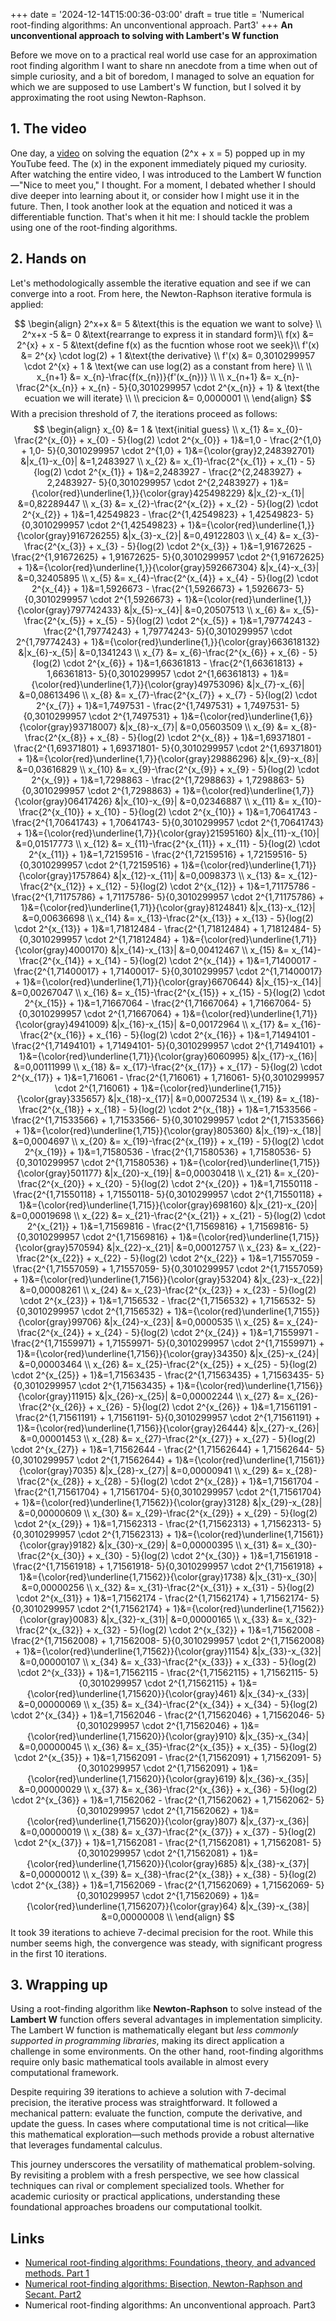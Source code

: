 +++
date = '2024-12-14T15:00:36-03:00'
draft = true
title = 'Numerical root-finding algorithms: An unconventional approach. Part3'
+++
**An unconventional approach to solving with Lambert's W function**

Before we move on to a practical real world use case for an approximation root finding algorithm I want to share nn anecdote from a time when out of simple curiosity, and a bit of boredom, I managed to solve an equation for which we are supposed to use Lambert's W function, but I solved it by approximating the root using Newton-Raphson.

## 1. The video
One day, a [video](https://www.youtube.com/watch?v=mJwfpcXwYRU) on solving the equation \(2^x + x = 5\) popped up in my YouTube feed. The \(x\) in the exponent immediately piqued my curiosity. After watching the entire video, I was introduced to the Lambert W function—"Nice to meet you," I thought. For a moment, I debated whether I should dive deeper into learning about it, or consider how I might use it in the future. Then, I took another look at the equation and noticed it was a differentiable function. That's when it hit me: I should tackle the problem using one of the root-finding algorithms.

## 2. Hands on
Let's methodologically assemble the iterative equation and see if we can converge into a root. 
From here, the Newton-Raphson iterative formula is applied:

$$
\begin{align}
2^x+x &= 5 &\text{this is the equation we want to solve} \\
2^x+x -5 &= 0 &\text{rearrange to express it in standard form}\\
f(x) &= 2^{x} + x - 5 &\text{define f(x) as the fucntion whose root we seek}\\
f'(x) &= 2^{x} \cdot log(2) + 1 &\text{the derivative} \\
f'(x) &= 0,3010299957 \cdot 2^{x} + 1  & \text{we can use log(2) as a constant from here} \\
\\
x_{n+1} &= x_{n}-\frac{f(x_{n})}{f'(x_{n})} \\
\\
x_{n+1} &= x_{n}-\frac{2^{x_{n}} + x_{n} - 5}{0,3010299957 \cdot 2^{x_{n}} + 1} & \text{the ecuation we will iterate} \\
\\
precicion &= 0,0000001 \\
\end{align}
$$ With a precision threshold of 7, the iterations proceed as follows:
$$
\begin{align}
x_{0} &= 1 & \text{initial guess} \\
x_{1} &= x_{0}-\frac{2^{x_{0}} + x_{0} - 5}{log(2) \cdot 2^{x_{0}} + 1}&=1,0 - \frac{2^{1,0} + 1,0- 5}{0,3010299957 \cdot 2^{1,0} + 1}&={\color{gray}2,248392701} &|x_{1}-x_{0}| &=1,2483927 \\
x_{2} &= x_{1}-\frac{2^{x_{1}} + x_{1} - 5}{log(2) \cdot 2^{x_{1}} + 1}&=2,2483927 - \frac{2^{2,2483927} + 2,2483927- 5}{0,3010299957 \cdot 2^{2,2483927} + 1}&={\color{red}\underline{1,}}{\color{gray}425498229} &|x_{2}-x_{1}| &=0,82289447 \\
x_{3} &= x_{2}-\frac{2^{x_{2}} + x_{2} - 5}{log(2) \cdot 2^{x_{2}} + 1}&=1,42549823 - \frac{2^{1,42549823} + 1,42549823- 5}{0,3010299957 \cdot 2^{1,42549823} + 1}&={\color{red}\underline{1,}}{\color{gray}916726255} &|x_{3}-x_{2}| &=0,49122803 \\
x_{4} &= x_{3}-\frac{2^{x_{3}} + x_{3} - 5}{log(2) \cdot 2^{x_{3}} + 1}&=1,91672625 - \frac{2^{1,91672625} + 1,91672625- 5}{0,3010299957 \cdot 2^{1,91672625} + 1}&={\color{red}\underline{1,}}{\color{gray}592667304} &|x_{4}-x_{3}| &=0,32405895 \\
x_{5} &= x_{4}-\frac{2^{x_{4}} + x_{4} - 5}{log(2) \cdot 2^{x_{4}} + 1}&=1,5926673 - \frac{2^{1,5926673} + 1,5926673- 5}{0,3010299957 \cdot 2^{1,5926673} + 1}&={\color{red}\underline{1,}}{\color{gray}797742433} &|x_{5}-x_{4}| &=0,20507513 \\
x_{6} &= x_{5}-\frac{2^{x_{5}} + x_{5} - 5}{log(2) \cdot 2^{x_{5}} + 1}&=1,79774243 - \frac{2^{1,79774243} + 1,79774243- 5}{0,3010299957 \cdot 2^{1,79774243} + 1}&={\color{red}\underline{1,}}{\color{gray}663618132} &|x_{6}-x_{5}| &=0,1341243 \\
x_{7} &= x_{6}-\frac{2^{x_{6}} + x_{6} - 5}{log(2) \cdot 2^{x_{6}} + 1}&=1,66361813 - \frac{2^{1,66361813} + 1,66361813- 5}{0,3010299957 \cdot 2^{1,66361813} + 1}&={\color{red}\underline{1,7}}{\color{gray}49753096} &|x_{7}-x_{6}| &=0,08613496 \\
x_{8} &= x_{7}-\frac{2^{x_{7}} + x_{7} - 5}{log(2) \cdot 2^{x_{7}} + 1}&=1,7497531 - \frac{2^{1,7497531} + 1,7497531- 5}{0,3010299957 \cdot 2^{1,7497531} + 1}&={\color{red}\underline{1,6}}{\color{gray}93718007} &|x_{8}-x_{7}| &=0,05603509 \\
x_{9} &= x_{8}-\frac{2^{x_{8}} + x_{8} - 5}{log(2) \cdot 2^{x_{8}} + 1}&=1,69371801 - \frac{2^{1,69371801} + 1,69371801- 5}{0,3010299957 \cdot 2^{1,69371801} + 1}&={\color{red}\underline{1,7}}{\color{gray}29886296} &|x_{9}-x_{8}| &=0,03616829 \\
x_{10} &= x_{9}-\frac{2^{x_{9}} + x_{9} - 5}{log(2) \cdot 2^{x_{9}} + 1}&=1,7298863 - \frac{2^{1,7298863} + 1,7298863- 5}{0,3010299957 \cdot 2^{1,7298863} + 1}&={\color{red}\underline{1,7}}{\color{gray}06417426} &|x_{10}-x_{9}| &=0,02346887 \\
x_{11} &= x_{10}-\frac{2^{x_{10}} + x_{10} - 5}{log(2) \cdot 2^{x_{10}} + 1}&=1,70641743 - \frac{2^{1,70641743} + 1,70641743- 5}{0,3010299957 \cdot 2^{1,70641743} + 1}&={\color{red}\underline{1,7}}{\color{gray}21595160} &|x_{11}-x_{10}| &=0,01517773 \\
x_{12} &= x_{11}-\frac{2^{x_{11}} + x_{11} - 5}{log(2) \cdot 2^{x_{11}} + 1}&=1,72159516 - \frac{2^{1,72159516} + 1,72159516- 5}{0,3010299957 \cdot 2^{1,72159516} + 1}&={\color{red}\underline{1,71}}{\color{gray}1757864} &|x_{12}-x_{11}| &=0,0098373 \\
x_{13} &= x_{12}-\frac{2^{x_{12}} + x_{12} - 5}{log(2) \cdot 2^{x_{12}} + 1}&=1,71175786 - \frac{2^{1,71175786} + 1,71175786- 5}{0,3010299957 \cdot 2^{1,71175786} + 1}&={\color{red}\underline{1,71}}{\color{gray}8124841} &|x_{13}-x_{12}| &=0,00636698 \\
x_{14} &= x_{13}-\frac{2^{x_{13}} + x_{13} - 5}{log(2) \cdot 2^{x_{13}} + 1}&=1,71812484 - \frac{2^{1,71812484} + 1,71812484- 5}{0,3010299957 \cdot 2^{1,71812484} + 1}&={\color{red}\underline{1,71}}{\color{gray}4000170} &|x_{14}-x_{13}| &=0,00412467 \\
x_{15} &= x_{14}-\frac{2^{x_{14}} + x_{14} - 5}{log(2) \cdot 2^{x_{14}} + 1}&=1,71400017 - \frac{2^{1,71400017} + 1,71400017- 5}{0,3010299957 \cdot 2^{1,71400017} + 1}&={\color{red}\underline{1,71}}{\color{gray}6670644} &|x_{15}-x_{14}| &=0,00267047 \\
x_{16} &= x_{15}-\frac{2^{x_{15}} + x_{15} - 5}{log(2) \cdot 2^{x_{15}} + 1}&=1,71667064 - \frac{2^{1,71667064} + 1,71667064- 5}{0,3010299957 \cdot 2^{1,71667064} + 1}&={\color{red}\underline{1,71}}{\color{gray}4941009} &|x_{16}-x_{15}| &=0,00172964 \\
x_{17} &= x_{16}-\frac{2^{x_{16}} + x_{16} - 5}{log(2) \cdot 2^{x_{16}} + 1}&=1,71494101 - \frac{2^{1,71494101} + 1,71494101- 5}{0,3010299957 \cdot 2^{1,71494101} + 1}&={\color{red}\underline{1,71}}{\color{gray}6060995} &|x_{17}-x_{16}| &=0,00111999 \\
x_{18} &= x_{17}-\frac{2^{x_{17}} + x_{17} - 5}{log(2) \cdot 2^{x_{17}} + 1}&=1,716061 - \frac{2^{1,716061} + 1,716061- 5}{0,3010299957 \cdot 2^{1,716061} + 1}&={\color{red}\underline{1,715}}{\color{gray}335657} &|x_{18}-x_{17}| &=0,00072534 \\
x_{19} &= x_{18}-\frac{2^{x_{18}} + x_{18} - 5}{log(2) \cdot 2^{x_{18}} + 1}&=1,71533566 - \frac{2^{1,71533566} + 1,71533566- 5}{0,3010299957 \cdot 2^{1,71533566} + 1}&={\color{red}\underline{1,715}}{\color{gray}805360} &|x_{19}-x_{18}| &=0,0004697 \\
x_{20} &= x_{19}-\frac{2^{x_{19}} + x_{19} - 5}{log(2) \cdot 2^{x_{19}} + 1}&=1,71580536 - \frac{2^{1,71580536} + 1,71580536- 5}{0,3010299957 \cdot 2^{1,71580536} + 1}&={\color{red}\underline{1,715}}{\color{gray}501177} &|x_{20}-x_{19}| &=0,00030418 \\
x_{21} &= x_{20}-\frac{2^{x_{20}} + x_{20} - 5}{log(2) \cdot 2^{x_{20}} + 1}&=1,71550118 - \frac{2^{1,71550118} + 1,71550118- 5}{0,3010299957 \cdot 2^{1,71550118} + 1}&={\color{red}\underline{1,715}}{\color{gray}698160} &|x_{21}-x_{20}| &=0,00019698 \\
x_{22} &= x_{21}-\frac{2^{x_{21}} + x_{21} - 5}{log(2) \cdot 2^{x_{21}} + 1}&=1,71569816 - \frac{2^{1,71569816} + 1,71569816- 5}{0,3010299957 \cdot 2^{1,71569816} + 1}&={\color{red}\underline{1,715}}{\color{gray}570594} &|x_{22}-x_{21}| &=0,00012757 \\
x_{23} &= x_{22}-\frac{2^{x_{22}} + x_{22} - 5}{log(2) \cdot 2^{x_{22}} + 1}&=1,71557059 - \frac{2^{1,71557059} + 1,71557059- 5}{0,3010299957 \cdot 2^{1,71557059} + 1}&={\color{red}\underline{1,7156}}{\color{gray}53204} &|x_{23}-x_{22}| &=0,00008261 \\
x_{24} &= x_{23}-\frac{2^{x_{23}} + x_{23} - 5}{log(2) \cdot 2^{x_{23}} + 1}&=1,7156532 - \frac{2^{1,7156532} + 1,7156532- 5}{0,3010299957 \cdot 2^{1,7156532} + 1}&={\color{red}\underline{1,7155}}{\color{gray}99706} &|x_{24}-x_{23}| &=0,0000535 \\
x_{25} &= x_{24}-\frac{2^{x_{24}} + x_{24} - 5}{log(2) \cdot 2^{x_{24}} + 1}&=1,71559971 - \frac{2^{1,71559971} + 1,71559971- 5}{0,3010299957 \cdot 2^{1,71559971} + 1}&={\color{red}\underline{1,7156}}{\color{gray}34350} &|x_{25}-x_{24}| &=0,00003464 \\
x_{26} &= x_{25}-\frac{2^{x_{25}} + x_{25} - 5}{log(2) \cdot 2^{x_{25}} + 1}&=1,71563435 - \frac{2^{1,71563435} + 1,71563435- 5}{0,3010299957 \cdot 2^{1,71563435} + 1}&={\color{red}\underline{1,7156}}{\color{gray}11915} &|x_{26}-x_{25}| &=0,00002244 \\
x_{27} &= x_{26}-\frac{2^{x_{26}} + x_{26} - 5}{log(2) \cdot 2^{x_{26}} + 1}&=1,71561191 - \frac{2^{1,71561191} + 1,71561191- 5}{0,3010299957 \cdot 2^{1,71561191} + 1}&={\color{red}\underline{1,7156}}{\color{gray}26444} &|x_{27}-x_{26}| &=0,00001453 \\
x_{28} &= x_{27}-\frac{2^{x_{27}} + x_{27} - 5}{log(2) \cdot 2^{x_{27}} + 1}&=1,71562644 - \frac{2^{1,71562644} + 1,71562644- 5}{0,3010299957 \cdot 2^{1,71562644} + 1}&={\color{red}\underline{1,71561}}{\color{gray}7035} &|x_{28}-x_{27}| &=0,00000941 \\
x_{29} &= x_{28}-\frac{2^{x_{28}} + x_{28} - 5}{log(2) \cdot 2^{x_{28}} + 1}&=1,71561704 - \frac{2^{1,71561704} + 1,71561704- 5}{0,3010299957 \cdot 2^{1,71561704} + 1}&={\color{red}\underline{1,71562}}{\color{gray}3128} &|x_{29}-x_{28}| &=0,00000609 \\
x_{30} &= x_{29}-\frac{2^{x_{29}} + x_{29} - 5}{log(2) \cdot 2^{x_{29}} + 1}&=1,71562313 - \frac{2^{1,71562313} + 1,71562313- 5}{0,3010299957 \cdot 2^{1,71562313} + 1}&={\color{red}\underline{1,71561}}{\color{gray}9182} &|x_{30}-x_{29}| &=0,00000395 \\
x_{31} &= x_{30}-\frac{2^{x_{30}} + x_{30} - 5}{log(2) \cdot 2^{x_{30}} + 1}&=1,71561918 - \frac{2^{1,71561918} + 1,71561918- 5}{0,3010299957 \cdot 2^{1,71561918} + 1}&={\color{red}\underline{1,71562}}{\color{gray}1738} &|x_{31}-x_{30}| &=0,00000256 \\
x_{32} &= x_{31}-\frac{2^{x_{31}} + x_{31} - 5}{log(2) \cdot 2^{x_{31}} + 1}&=1,71562174 - \frac{2^{1,71562174} + 1,71562174- 5}{0,3010299957 \cdot 2^{1,71562174} + 1}&={\color{red}\underline{1,71562}}{\color{gray}0083} &|x_{32}-x_{31}| &=0,00000165 \\
x_{33} &= x_{32}-\frac{2^{x_{32}} + x_{32} - 5}{log(2) \cdot 2^{x_{32}} + 1}&=1,71562008 - \frac{2^{1,71562008} + 1,71562008- 5}{0,3010299957 \cdot 2^{1,71562008} + 1}&={\color{red}\underline{1,71562}}{\color{gray}1154} &|x_{33}-x_{32}| &=0,00000107 \\
x_{34} &= x_{33}-\frac{2^{x_{33}} + x_{33} - 5}{log(2) \cdot 2^{x_{33}} + 1}&=1,71562115 - \frac{2^{1,71562115} + 1,71562115- 5}{0,3010299957 \cdot 2^{1,71562115} + 1}&={\color{red}\underline{1,715620}}{\color{gray}461} &|x_{34}-x_{33}| &=0,00000069 \\
x_{35} &= x_{34}-\frac{2^{x_{34}} + x_{34} - 5}{log(2) \cdot 2^{x_{34}} + 1}&=1,71562046 - \frac{2^{1,71562046} + 1,71562046- 5}{0,3010299957 \cdot 2^{1,71562046} + 1}&={\color{red}\underline{1,715620}}{\color{gray}910} &|x_{35}-x_{34}| &=0,00000045 \\
x_{36} &= x_{35}-\frac{2^{x_{35}} + x_{35} - 5}{log(2) \cdot 2^{x_{35}} + 1}&=1,71562091 - \frac{2^{1,71562091} + 1,71562091- 5}{0,3010299957 \cdot 2^{1,71562091} + 1}&={\color{red}\underline{1,715620}}{\color{gray}619} &|x_{36}-x_{35}| &=0,00000029 \\
x_{37} &= x_{36}-\frac{2^{x_{36}} + x_{36} - 5}{log(2) \cdot 2^{x_{36}} + 1}&=1,71562062 - \frac{2^{1,71562062} + 1,71562062- 5}{0,3010299957 \cdot 2^{1,71562062} + 1}&={\color{red}\underline{1,715620}}{\color{gray}807} &|x_{37}-x_{36}| &=0,00000019 \\
x_{38} &= x_{37}-\frac{2^{x_{37}} + x_{37} - 5}{log(2) \cdot 2^{x_{37}} + 1}&=1,71562081 - \frac{2^{1,71562081} + 1,71562081- 5}{0,3010299957 \cdot 2^{1,71562081} + 1}&={\color{red}\underline{1,715620}}{\color{gray}685} &|x_{38}-x_{37}| &=0,00000012 \\
x_{39} &= x_{38}-\frac{2^{x_{38}} + x_{38} - 5}{log(2) \cdot 2^{x_{38}} + 1}&=1,71562069 - \frac{2^{1,71562069} + 1,71562069- 5}{0,3010299957 \cdot 2^{1,71562069} + 1}&={\color{red}\underline{1,7156207}}{\color{gray}64} &|x_{39}-x_{38}| &=0,00000008 \\
\end{align}
$$
It took 39 iterations to achieve 7-decimal precision for the root. While this number seems high, the convergence was steady, with significant progress in the first 10 iterations.
## 3. Wrapping up
Using a root-finding algorithm like **Newton-Raphson** to solve instead of the **Lambert W** function offers several advantages in implementation simplicity. The Lambert W function is mathematically elegant but *less commonly supported in programming libraries*, making its direct application a challenge in some environments. On the other hand, root-finding algorithms require only basic mathematical tools available in almost every computational framework.

Despite requiring 39 iterations to achieve a solution with 7-decimal precision, the iterative process was straightforward. It followed a mechanical pattern: evaluate the function, compute the derivative, and update the guess. In cases where computational time is not critical—like this mathematical exploration—such methods provide a robust alternative that leverages fundamental calculus.

This journey underscores the versatility of mathematical problem-solving. By revisiting a problem with a fresh perspective, we see how classical techniques can rival or complement specialized tools. Whether for academic curiosity or practical applications, understanding these foundational approaches broadens our computational toolkit.

## Links
- [Numerical root-finding algorithms: Foundations, theory, and advanced methods. Part 1](https://padiazg.github.io/posts/numerical-root-finding-part1/)
- [Numerical root-finding algorithms: Bisection, Newton-Raphson and Secant. Part2](https://padiazg.github.io/posts/numerical-root-finding-part2/)
- Numerical root-finding algorithms: An unconventional approach. Part3